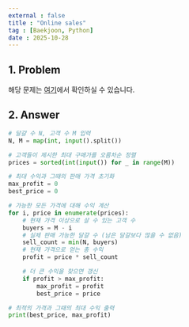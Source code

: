 ```yaml
---
external : false
title : "Online sales"
tag : [Baekjoon, Python]
date : 2025-10-28
---
```


## 1. Problem

해당 문제는 [여기](https://www.acmicpc.net/problem/1246)에서 확인하실 수 있습니다.

## 2. Answer

```py
# 달걀 수 N, 고객 수 M 입력
N, M = map(int, input().split())

# 고객들이 제시한 최대 구매가를 오름차순 정렬
prices = sorted(int(input()) for _ in range(M))

# 최대 수익과 그때의 판매 가격 초기화
max_profit = 0
best_price = 0

# 가능한 모든 가격에 대해 수익 계산
for i, price in enumerate(prices):
    # 현재 가격 이상으로 살 수 있는 고객 수
    buyers = M - i
    # 실제 판매 가능한 달걀 수 (남은 달걀보다 많을 수 없음)
    sell_count = min(N, buyers)
    # 현재 가격으로 얻는 총 수익
    profit = price * sell_count

    # 더 큰 수익을 찾으면 갱신
    if profit > max_profit:
        max_profit = profit
        best_price = price

# 최적의 가격과 그때의 최대 수익 출력
print(best_price, max_profit)
```

